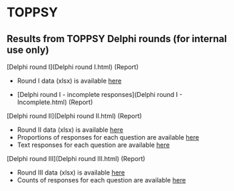 # TOPPSY

## Results from TOPPSY Delphi rounds (for internal use only)

[Delphi round I](Delphi round I.html) (Report)

- Round I data (xlsx) is available [here](data/clean/Delphi1.xlsx)

- [Delphi round I - incomplete responses](Delphi round I - Incomplete.html) (Report)

[Delphi round II](Delphi round II.html) (Report)

- Round II data (xlsx) is available [here](data/clean/Delphi2.xlsx)
- Proportions of responses for each question are available [here](data/clean/Delphi2_percentages.xlsx)
- Text responses for each question are available [here](data/clean/Delphi2_text.xlsx)

[Delphi round III](Delphi round III.html) (Report)

- Round III data (xlsx) is available [here](data/clean/Delphi3.xlsx) 
- Counts of responses for each question are available [here](data/clean/Delphi3_counts.xlsx)

